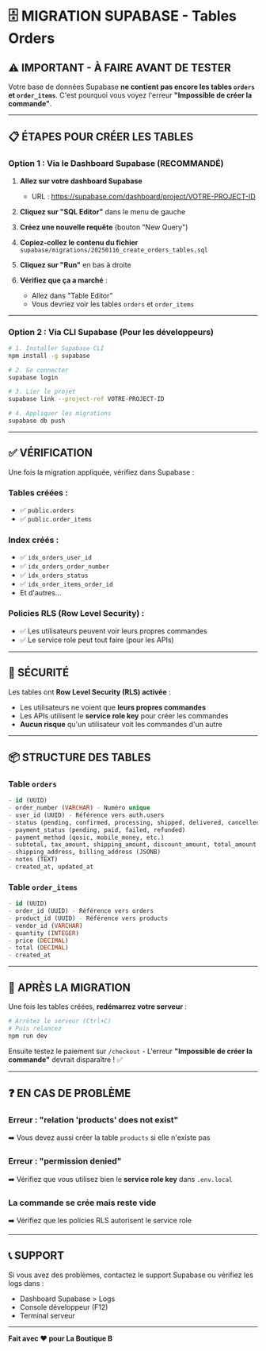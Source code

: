 # 🗄️ MIGRATION SUPABASE - Tables Orders

## ⚠️ IMPORTANT - À FAIRE AVANT DE TESTER

Votre base de données Supabase **ne contient pas encore les tables `orders` et `order_items`**. 
C'est pourquoi vous voyez l'erreur **"Impossible de créer la commande"**.

---

## 📋 ÉTAPES POUR CRÉER LES TABLES

### **Option 1 : Via le Dashboard Supabase (RECOMMANDÉ)**

1. **Allez sur votre dashboard Supabase**
   - URL : https://supabase.com/dashboard/project/VOTRE-PROJECT-ID
   
2. **Cliquez sur "SQL Editor"** dans le menu de gauche

3. **Créez une nouvelle requête** (bouton "New Query")

4. **Copiez-collez le contenu du fichier** `supabase/migrations/20250116_create_orders_tables.sql`

5. **Cliquez sur "Run"** en bas à droite

6. **Vérifiez que ça a marché** :
   - Allez dans "Table Editor"
   - Vous devriez voir les tables `orders` et `order_items`

---

### **Option 2 : Via CLI Supabase (Pour les développeurs)**

```bash
# 1. Installer Supabase CLI
npm install -g supabase

# 2. Se connecter
supabase login

# 3. Lier le projet
supabase link --project-ref VOTRE-PROJECT-ID

# 4. Appliquer les migrations
supabase db push
```

---

## ✅ VÉRIFICATION

Une fois la migration appliquée, vérifiez dans Supabase :

### **Tables créées :**
- ✅ `public.orders`
- ✅ `public.order_items`

### **Index créés :**
- ✅ `idx_orders_user_id`
- ✅ `idx_orders_order_number`
- ✅ `idx_orders_status`
- ✅ `idx_order_items_order_id`
- Et d'autres...

### **Policies RLS (Row Level Security) :**
- ✅ Les utilisateurs peuvent voir leurs propres commandes
- ✅ Le service role peut tout faire (pour les APIs)

---

## 🔐 SÉCURITÉ

Les tables ont **Row Level Security (RLS) activée** :
- Les utilisateurs ne voient que **leurs propres commandes**
- Les APIs utilisent le **service role key** pour créer les commandes
- **Aucun risque** qu'un utilisateur voit les commandes d'un autre

---

## 📦 STRUCTURE DES TABLES

### **Table `orders`**
```sql
- id (UUID)
- order_number (VARCHAR) - Numéro unique
- user_id (UUID) - Référence vers auth.users
- status (pending, confirmed, processing, shipped, delivered, cancelled)
- payment_status (pending, paid, failed, refunded)
- payment_method (qosic, mobile_money, etc.)
- subtotal, tax_amount, shipping_amount, discount_amount, total_amount
- shipping_address, billing_address (JSONB)
- notes (TEXT)
- created_at, updated_at
```

### **Table `order_items`**
```sql
- id (UUID)
- order_id (UUID) - Référence vers orders
- product_id (UUID) - Référence vers products
- vendor_id (VARCHAR)
- quantity (INTEGER)
- price (DECIMAL)
- total (DECIMAL)
- created_at
```

---

## 🚀 APRÈS LA MIGRATION

Une fois les tables créées, **redémarrez votre serveur** :

```bash
# Arrêtez le serveur (Ctrl+C)
# Puis relancez
npm run dev
```

Ensuite testez le paiement sur `/checkout` - L'erreur **"Impossible de créer la commande"** devrait disparaître ! ✅

---

## ❓ EN CAS DE PROBLÈME

### **Erreur : "relation 'products' does not exist"**
➡️ Vous devez aussi créer la table `products` si elle n'existe pas

### **Erreur : "permission denied"**
➡️ Vérifiez que vous utilisez bien le **service role key** dans `.env.local`

### **La commande se crée mais reste vide**
➡️ Vérifiez que les policies RLS autorisent le service role

---

## 📞 SUPPORT

Si vous avez des problèmes, contactez le support Supabase ou vérifiez les logs dans :
- Dashboard Supabase > Logs
- Console développeur (F12)
- Terminal serveur

---

**Fait avec ❤️ pour La Boutique B**
